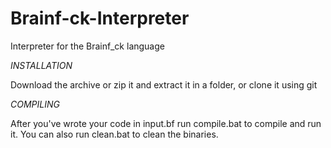 # Brainf-ck-Interpreter

Interpreter for the Brainf_ck language

_*INSTALLATION*_

Download the archive or zip it and extract it in a folder, or clone it using git

_*COMPILING*_

After you've wrote your code in input.bf run compile.bat to compile and run it. You can also run clean.bat to clean the binaries.
